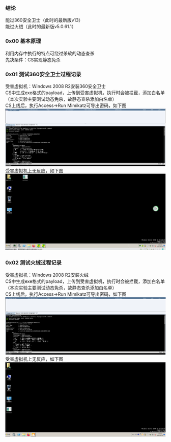 ### 结论
能过360安全卫士（此时的最新版v13）  
能过火绒（此时的最新版v5.0.61.1）

### 0x00 基本原理
利用内存中执行的特点可绕过杀软的动态查杀  
先决条件：CS实现静态免杀

### 0x01 测试360安全卫士过程记录
受害虚拟机：Windows 2008 R2安装360安全卫士  
CS中生成exe格式的payload，上传到受害虚拟机，执行时会被拦截，添加白名单（本次实验主要测试动态免杀，故静态查杀添加白名单）  
CS上线后，执行Access->Run Mimikatz可导出密码，如下图  
![image](./pic/0.png)  
受害虚拟机上无反应，如下图  
![image](./pic/1.png)

### 0x02 测试火绒过程记录
受害虚拟机：Windows 2008 R2安装火绒  
CS中生成exe格式的payload，上传到受害虚拟机，执行时会被拦截，添加白名单（本次实验主要测试动态免杀，故静态查杀添加白名单）  
CS上线后，执行Access->Run Mimikatz可导出密码，如下图  
![image](./pic/2.png)  
受害虚拟机上无反应，如下图  
![image](./pic/3.png)
